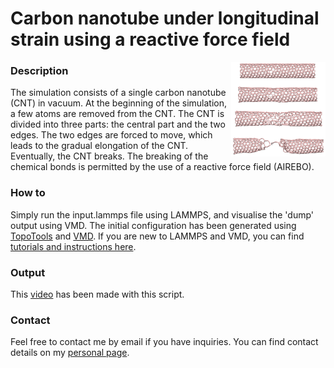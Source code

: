 # Carbon nanotube under longitudinal strain using a reactive force field

<img align="right" width="30%" src="cnt-under-deformation.jpg">

### Description

The simulation consists of a single carbon nanotube (CNT) in vacuum. At the beginning of the simulation, a few atoms are removed from the CNT. The CNT is divided into three parts: the central part and the two edges. The two edges are forced to move, which leads to the gradual elongation of the CNT. Eventually, the CNT breaks. The breaking of the chemical bonds is permitted by the use of a reactive force field (AIREBO). 

### How to

Simply run the input.lammps file using LAMMPS, and visualise the 'dump' output using VMD. The initial configuration has been generated using [TopoTools](https://sites.google.com/site/akohlmey/software/topotools) and [VMD](https://www.ks.uiuc.edu/Research/vmd/). If you are new to LAMMPS and VMD, you can find [tutorials and instructions here](https://lammpstutorials.github.io/).

### Output

This [video](https://www.youtube.com/watch?v=f1ve1j3yA6w) has been made with this script.

### Contact

Feel free to contact me by email if you have inquiries. You can find contact details on my [personal page](https://simongravelle.github.io/).
